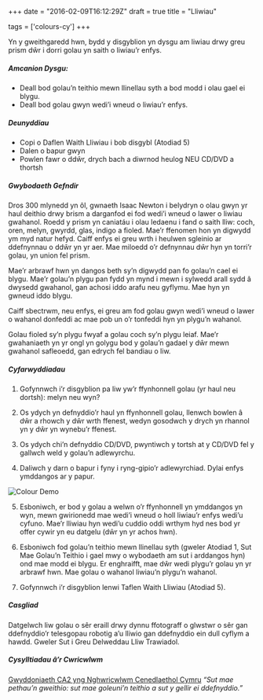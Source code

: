 +++
date = "2016-02-09T16:12:29Z"
draft = true
title = "Lliwiau"

tags = ['colours-cy']
+++

Yn y gweithgaredd hwn, bydd y disgyblion yn dysgu am liwiau drwy greu prism dŵr i dorri golau yn saith o liwiau’r enfys.

##### Amcanion Dysgu:

- Deall bod golau’n teithio mewn llinellau syth a bod modd i olau gael ei blygu.
- Deall bod golau gwyn wedi’i wneud o liwiau’r enfys.

##### Deunyddiau

- Copi o Daflen Waith Lliwiau i bob disgybl (Atodiad 5)
- Dalen o bapur gwyn 
- Powlen fawr o ddŵr, drych bach a diwrnod heulog NEU CD/DVD a thortsh

##### Gwybodaeth Gefndir

Dros 300 mlynedd yn ôl, gwnaeth Isaac Newton i belydryn o olau gwyn yr haul deithio drwy brism a darganfod ei fod wedi’i wneud o lawer o liwiau gwahanol. Roedd y prism yn caniatáu i olau ledaenu i fand o saith lliw: coch, oren, melyn, gwyrdd, glas, indigo a fioled. Mae’r ffenomen hon yn digwydd ym myd natur hefyd. Caiff enfys ei greu wrth i heulwen sgleinio ar ddefnynnau o ddŵr yn yr aer. Mae miloedd o’r defnynnau dŵr hyn yn torri’r golau, yn union fel prism. 

Mae’r arbrawf hwn yn dangos beth sy’n digwydd pan fo golau’n cael ei blygu. Mae’r golau’n plygu pan fydd yn mynd i mewn i sylwedd arall sydd â dwysedd gwahanol, gan achosi iddo arafu neu gyflymu. Mae hyn yn gwneud iddo blygu. 

Caiff sbectrwm, neu enfys, ei greu am fod golau gwyn wedi’i wneud o lawer o wahanol donfeddi ac mae pob un o’r tonfeddi hyn yn plygu’n wahanol. 
 
Golau fioled sy’n plygu fwyaf a golau coch sy’n plygu leiaf. Mae’r gwahaniaeth yn yr ongl yn golygu bod y golau’n gadael y dŵr mewn gwahanol safleoedd, gan edrych fel bandiau o liw.

##### Cyfarwyddiadau

1) Gofynnwch i’r disgyblion pa liw yw’r ffynhonnell golau (yr haul neu dortsh): melyn neu wyn?

2) Os ydych yn defnyddio’r haul yn ffynhonnell golau, llenwch bowlen â dŵr a rhowch y dŵr wrth ffenest, wedyn gosodwch y drych yn rhannol yn y dŵr yn wynebu’r ffenest.

3) Os ydych chi’n defnyddio CD/DVD, pwyntiwch y tortsh at y CD/DVD fel y gallwch weld y golau’n adlewyrchu.

4) Daliwch y darn o bapur i fyny i ryng-gipio’r adlewyrchiad. Dylai enfys ymddangos ar y papur.

![Colour Demo](/images/colour-demo.png/)

5) Esboniwch, er bod y golau a welwn o’r ffynhonnell yn ymddangos yn wyn, mewn gwirionedd mae wedi’i wneud o holl liwiau’r enfys wedi’u cyfuno. Mae’r lliwiau hyn wedi’u cuddio oddi wrthym hyd nes bod yr offer cywir yn eu datgelu (dŵr yn yr achos hwn).  

6) Esboniwch fod golau’n teithio mewn llinellau syth (gweler Atodiad 1, Sut Mae Golau’n Teithio i gael mwy o wybodaeth am sut i arddangos hyn) ond mae modd ei blygu. Er enghraifft, mae dŵr wedi plygu’r golau yn yr arbrawf hwn. Mae golau o wahanol liwiau’n plygu’n wahanol.

7) Gofynnwch i’r disgyblion lenwi Taflen Waith Lliwiau (Atodiad 5).

##### Casgliad

Datgelwch liw golau o sêr eraill drwy dynnu ffotograff o glwstwr o sêr gan ddefnyddio’r telesgopau robotig a’u lliwio gan ddefnyddio ein dull cyflym a hawdd. Gweler Sut i Greu Delweddau Lliw Trawiadol.  

##### Cysylltiadau â’r Cwricwlwm

[Gwyddoniaeth CA2 yng Nghwricwlwm Cenedlaethol Cymru](http://learning.wales.gov.uk/docs/learningwales/publications/140624-science-in-the-national-curriculum-cy.pdf) *“Sut mae pethau’n gweithio: sut mae goleuni’n teithio a sut y gellir ei ddefnyddio.”*



